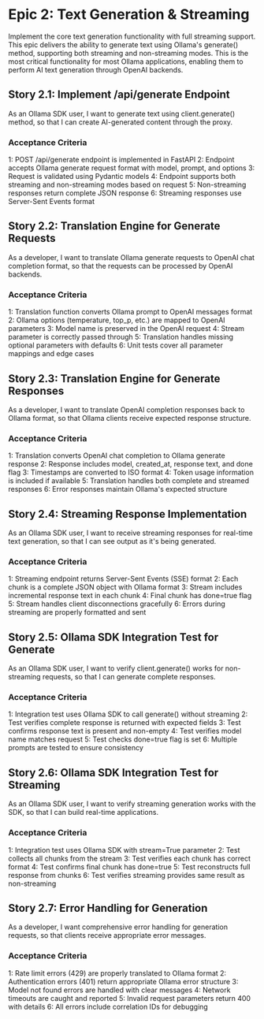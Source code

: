 # Epic 2: Text Generation & Streaming

Implement the core text generation functionality with full streaming support. This epic delivers the ability to generate text using Ollama's generate() method, supporting both streaming and non-streaming modes. This is the most critical functionality for most Ollama applications, enabling them to perform AI text generation through OpenAI backends.

## Story 2.1: Implement /api/generate Endpoint

As an Ollama SDK user,
I want to generate text using client.generate() method,
so that I can create AI-generated content through the proxy.

### Acceptance Criteria

1: POST /api/generate endpoint is implemented in FastAPI
2: Endpoint accepts Ollama generate request format with model, prompt, and options
3: Request is validated using Pydantic models
4: Endpoint supports both streaming and non-streaming modes based on request
5: Non-streaming responses return complete JSON response
6: Streaming responses use Server-Sent Events format

## Story 2.2: Translation Engine for Generate Requests

As a developer,
I want to translate Ollama generate requests to OpenAI chat completion format,
so that the requests can be processed by OpenAI backends.

### Acceptance Criteria

1: Translation function converts Ollama prompt to OpenAI messages format
2: Ollama options (temperature, top_p, etc.) are mapped to OpenAI parameters
3: Model name is preserved in the OpenAI request
4: Stream parameter is correctly passed through
5: Translation handles missing optional parameters with defaults
6: Unit tests cover all parameter mappings and edge cases

## Story 2.3: Translation Engine for Generate Responses

As a developer,
I want to translate OpenAI completion responses back to Ollama format,
so that Ollama clients receive expected response structure.

### Acceptance Criteria

1: Translation converts OpenAI chat completion to Ollama generate response
2: Response includes model, created_at, response text, and done flag
3: Timestamps are converted to ISO format
4: Token usage information is included if available
5: Translation handles both complete and streamed responses
6: Error responses maintain Ollama's expected structure

## Story 2.4: Streaming Response Implementation

As an Ollama SDK user,
I want to receive streaming responses for real-time text generation,
so that I can see output as it's being generated.

### Acceptance Criteria

1: Streaming endpoint returns Server-Sent Events (SSE) format
2: Each chunk is a complete JSON object with Ollama format
3: Stream includes incremental response text in each chunk
4: Final chunk has done=true flag
5: Stream handles client disconnections gracefully
6: Errors during streaming are properly formatted and sent

## Story 2.5: Ollama SDK Integration Test for Generate

As an Ollama SDK user,
I want to verify client.generate() works for non-streaming requests,
so that I can generate complete responses.

### Acceptance Criteria

1: Integration test uses Ollama SDK to call generate() without streaming
2: Test verifies complete response is returned with expected fields
3: Test confirms response text is present and non-empty
4: Test verifies model name matches request
5: Test checks done=true flag is set
6: Multiple prompts are tested to ensure consistency

## Story 2.6: Ollama SDK Integration Test for Streaming

As an Ollama SDK user,
I want to verify streaming generation works with the SDK,
so that I can build real-time applications.

### Acceptance Criteria

1: Integration test uses Ollama SDK with stream=True parameter
2: Test collects all chunks from the stream
3: Test verifies each chunk has correct format
4: Test confirms final chunk has done=true
5: Test reconstructs full response from chunks
6: Test verifies streaming provides same result as non-streaming

## Story 2.7: Error Handling for Generation

As a developer,
I want comprehensive error handling for generation requests,
so that clients receive appropriate error messages.

### Acceptance Criteria

1: Rate limit errors (429) are properly translated to Ollama format
2: Authentication errors (401) return appropriate Ollama error structure
3: Model not found errors are handled with clear messages
4: Network timeouts are caught and reported
5: Invalid request parameters return 400 with details
6: All errors include correlation IDs for debugging
